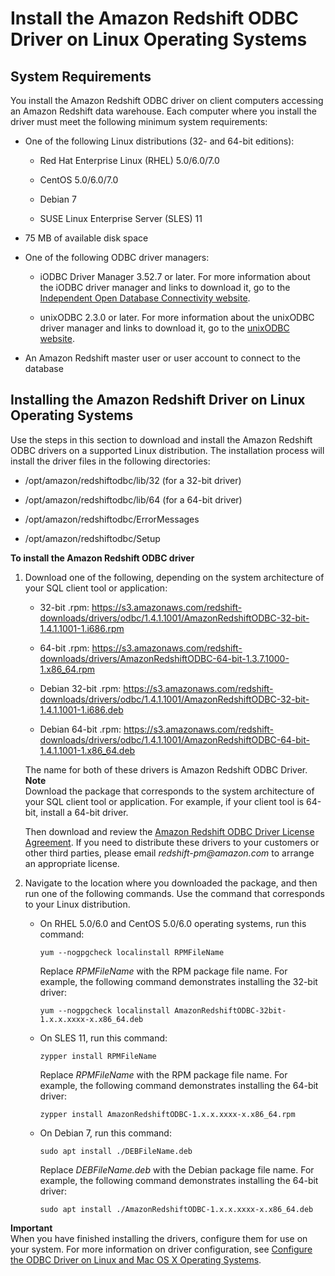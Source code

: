 # Install the Amazon Redshift ODBC Driver on Linux Operating Systems<a name="install-odbc-driver-linux"></a>

## System Requirements<a name="odbc-driver-sysreq-linux"></a>

You install the Amazon Redshift ODBC driver on client computers accessing an Amazon Redshift data warehouse\. Each computer where you install the driver must meet the following minimum system requirements: 

+ One of the following Linux distributions \(32\- and 64\-bit editions\):

  + Red Hat Enterprise Linux \(RHEL\) 5\.0/6\.0/7\.0

  + CentOS 5\.0/6\.0/7\.0

  + Debian 7

  + SUSE Linux Enterprise Server \(SLES\) 11

+ 75 MB of available disk space

+ One of the following ODBC driver managers: 

  + iODBC Driver Manager 3\.52\.7 or later\. For more information about the iODBC driver manager and links to download it, go to the [Independent Open Database Connectivity website](https://www.iodbc.org/dataspace/iodbc/wiki/iODBC/)\.

  + unixODBC 2\.3\.0 or later\. For more information about the unixODBC driver manager and links to download it, go to the [unixODBC website](https://www.unixodbc.org/)\. 

+ An Amazon Redshift master user or user account to connect to the database

## Installing the Amazon Redshift Driver on Linux Operating Systems<a name="odbc-driver-linux-how-to-install"></a>

Use the steps in this section to download and install the Amazon Redshift ODBC drivers on a supported Linux distribution\. The installation process will install the driver files in the following directories: 

+ /opt/amazon/redshiftodbc/lib/32 \(for a 32\-bit driver\)

+ /opt/amazon/redshiftodbc/lib/64 \(for a 64\-bit driver\)

+ /opt/amazon/redshiftodbc/ErrorMessages

+ /opt/amazon/redshiftodbc/Setup<a name="rs-mgmt-install-odbc-drivers-linux"></a>

**To install the Amazon Redshift ODBC driver**

1. Download one of the following, depending on the system architecture of your SQL client tool or application: 

   + 32\-bit \.rpm: [https://s3\.amazonaws\.com/redshift\-downloads/drivers/odbc/1\.4\.1\.1001/AmazonRedshiftODBC\-32\-bit\-1\.4\.1\.1001\-1\.i686\.rpm](https://s3.amazonaws.com/redshift-downloads/drivers/odbc/1.4.1.1001/AmazonRedshiftODBC-32-bit-1.4.1.1001-1.i686.rpm)

   + 64\-bit \.rpm: [https://s3\.amazonaws\.com/redshift\-downloads/drivers/AmazonRedshiftODBC\-64\-bit\-1\.3\.7\.1000\-1\.x86\_64\.rpm](https://s3.amazonaws.com/redshift-downloads/drivers/odbc/1.4.1.1001/AmazonRedshiftODBC-64-bit-1.4.1.1001-1.x86_64.rpm) 

   + Debian 32\-bit \.rpm: [https://s3\.amazonaws\.com/redshift\-downloads/drivers/odbc/1\.4\.1\.1001/AmazonRedshiftODBC\-32\-bit\-1\.4\.1\.1001\-1\.i686\.deb](https://s3.amazonaws.com/redshift-downloads/drivers/odbc/1.4.1.1001/AmazonRedshiftODBC-32-bit-1.4.1.1001-1.i686.deb)

   + Debian 64\-bit \.rpm: [https://s3\.amazonaws\.com/redshift\-downloads/drivers/odbc/1\.4\.1\.1001/AmazonRedshiftODBC\-64\-bit\-1\.4\.1\.1001\-1\.x86\_64\.deb](https://s3.amazonaws.com/redshift-downloads/drivers/odbc/1.4.1.1001/AmazonRedshiftODBC-64-bit-1.4.1.1001-1.x86_64.deb) 

   The name for both of these drivers is Amazon Redshift ODBC Driver\.
**Note**  
Download the package that corresponds to the system architecture of your SQL client tool or application\. For example, if your client tool is 64\-bit, install a 64\-bit driver\.

    Then download and review the [Amazon Redshift ODBC Driver License Agreement](https://s3.amazonaws.com/redshift-downloads/drivers/Amazon+Redshift+ODBC+Driver+License+Agreement.pdf)\. If you need to distribute these drivers to your customers or other third parties, please email *redshift\-pm@amazon\.com* to arrange an appropriate license\. 

1. Navigate to the location where you downloaded the package, and then run one of the following commands\. Use the command that corresponds to your Linux distribution\. 

   + On RHEL 5\.0/6\.0 and CentOS 5\.0/6\.0 operating systems, run this command:

     ```
     yum --nogpgcheck localinstall RPMFileName
     ```

     Replace *RPMFileName* with the RPM package file name\. For example, the following command demonstrates installing the 32\-bit driver:

     ```
     yum --nogpgcheck localinstall AmazonRedshiftODBC-32bit-1.x.x.xxxx-x.x86_64.deb
     ```

   + On SLES 11, run this command:

     ```
     zypper install RPMFileName
     ```

     Replace *RPMFileName* with the RPM package file name\. For example, the following command demonstrates installing the 64\-bit driver:

     ```
     zypper install AmazonRedshiftODBC-1.x.x.xxxx-x.x86_64.rpm
     ```

   + On Debian 7, run this command:

     ```
     sudo apt install ./DEBFileName.deb
     ```

     Replace *DEBFileName\.deb* with the Debian package file name\. For example, the following command demonstrates installing the 64\-bit driver:

     ```
     sudo apt install ./AmazonRedshiftODBC-1.x.x.xxxx-x.x86_64.deb
     ```

**Important**  
When you have finished installing the drivers, configure them for use on your system\. For more information on driver configuration, see [Configure the ODBC Driver on Linux and Mac OS X Operating Systems](odbc-driver-configure-linux-mac.md)\.
